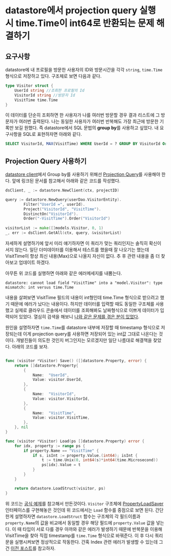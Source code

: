 # datastore에서 projection query 실행 시 time.Time이 int64로 반환되는 문제 해결하기


## 요구사항
datastore에 내 프로필을 방문한 사용자의 ID와 방문시간을 각각 `string`, `time.Time` 형식으로 저장하고 있다. 구조체로 보면 다음과 같다.

``` go
type Visitor struct {
	UserId string //조회한 프로필의 Id
	VisitorId string //방문자 Id
	VisitTime time.Time
}
```

이 데이터를 단순히 조회하면 한 사용자가 나를 여러번 방문할 경우 결과 리스트에 그 방문자가 여러번 출력된다. 나는 동일한 사용자가 여러번 반복해도 가장 최근에 방문한 기록만 보길 원했다. 즉 datastore에서 SQL 문법의 **group by**를 사용하고 싶었다.  내 요구사항을 SQL로 표현하자면 아래와 같다.

```sql
SELECT VisitorId, MAX(VisitTime) WHERE UserId = ? GROUP BY VisitorId Order by VisitTime desc
```

## Projection Query 사용하기
[datastore client](https://godoc.org/cloud.google.com/go/datastore)에서 Group by를 사용하기 위해선 [Projection Query](https://cloud.google.com/appengine/docs/standard/go/datastore/projectionqueries)를 사용해야 한다. 앞에 링크된 문서를 참고해서 아래와 같은 코드를 작성했다.

```go
dsClient, _ := datastore.NewClient(ctx, projectID)

query := datastore.NewQuery(userDao.VisitorEntity).
		Filter("UserId =", userId).
		Project("VisitorId", "VisitTime").
		DistinctOn("VisitorId").
		Order("-VisitTime").Order("VisitorId")
		
visitorList := make([]models.Visitor, 0, 1)
_, err := dsClient.GetAll(ctx, query, &visitorList)
```

자세하게 설명하기에 앞서 미리 얘기하자면 이 쿼리가 맞는 쿼리인지는 솔직히 확신이 서지 않는다. 일단 더미데이터를 이용해서 테스트를 했을때 잘 나오기는 했는데 VisitTime이 항상 최신 내용(Max)으로 나올지 자신이 없다. 추 후 관련 내용을 좀 더 찾아보고 업데이트 하겠다.

아무튼 위 코드를 실행하면 아래와 같은 에러메세지를 내뿜는다.
```text
datastore: cannot load field "VisitTime" into a "model.Visitor": type mismatch: int versus time.Time
```

내용을 살펴보면 VisitTime 필드의 내용이 int형인데 time.Time 형식으로 받으려고 했기 때문에 에러가 났다는 내용이다. 하지만 데이터를 입력할 때도 동일한 구조체를 사용했고 실제로 클라우드 콘솔에서 데이터를 조회해봐도 날짜형식으로 이쁘게 데이터가 입력되어 있었다. 열심히 검색을 해보니 [나와 같은 문제를 겪은 분이 있었다](https://github.com/GoogleCloudPlatform/google-cloud-python/issues/1770).

원인을 설명하자면 `time.Time`를 datastore 내부에 저장할 때 timestamp 형식으로 저장되는데 이게 projection query를 사용하면 저장되어 있는 int값 그대로 나온다는 것이다. 개발진들이 의도한 것인지 버그인지는 모르겠지만 일단 나름대로 해결책을 찾았다. 아래의 코드를 보자.

```go

func (visitor *Visitor) Save() ([]datastore.Property, error) {
	return []datastore.Property{
		{
			Name:  "UserId",
			Value: visitor.UserId,
		},
		{
			Name:  "VisitorId",
			Value: visitor.VisitorId,
		},
		{
			Name:  "VisitTime",
			Value: visitor.VisitTime,
		},
	}, nil
}

func (visitor *Visitor) Load(ps []datastore.Property) error {
	for idx, property := range ps {
		if property.Name == "VisitTime" {
			if s, isInt := property.Value.(int64); isInt {
				t := time.Unix(0, int64(s)*int64(time.Microsecond))
				ps[idx].Value = t
			}
		}
	}

	return datastore.LoadStruct(visitor, ps)
}

```


위 코드는 [공식 예제](https://cloud.google.com/appengine/docs/standard/go/datastore/reference#hdr-The_PropertyLoadSaver_Interface)를 참고해서 만든것이다. `Visitor` 구조체에 [PropertyLoadSaver](https://cloud.google.com/appengine/docs/standard/go/datastore/reference#PropertyLoadSaver) 인터페이스를 구현해놓은 것인데 위 코드에서는 `Load` 함수를 중점으로 보면 된다. 간단한게 설명하자면 `datastore.LoadStruct` 함수는 구조체의 각 필드이름과 `property.Name`의 값을 비교에서 동일할 경우 해당 필드에 `property.Value` 값을 넣는다. 이 때 타입이 서로 다를 경우 아까와 같은 에러가 발생하기 때문에 반복문을 이용해 VisitTime을 찾아 직접 timestamp를 `time.Time` 형식으로 바꿔준다. 이 후 다시 쿼리문을 실행시켜보면 정상적으로 작동한다. 간혹 Index 관련 에러가 발생할 수 있는데 그건 [이전 포스트](/2018/04/29/gae-datastore-indexes/)를 참고하자.

